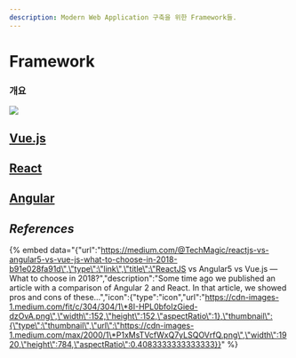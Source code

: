 ```yaml
---
description: Modern Web Application 구축을 위한 Framework들.
---
```


# Framework

### 개요

![](../.gitbook/assets/2018-07-26-6.55.22.png)

## [Vue.js](vue.js/)

## [React](react.md)

## [Angular](angular.md)

## _References_

{% embed data="{\"url\":\"https://medium.com/@TechMagic/reactjs-vs-angular5-vs-vue-js-what-to-choose-in-2018-b91e028fa91d\",\"type\":\"link\",\"title\":\"ReactJS vs Angular5 vs Vue.js — What to choose in 2018?\",\"description\":\"Some time ago we published an article with a comparison of Angular 2 and React. In that article, we showed pros and cons of these…\",\"icon\":{\"type\":\"icon\",\"url\":\"https://cdn-images-1.medium.com/fit/c/304/304/1\*8I-HPL0bfoIzGied-dzOvA.png\",\"width\":152,\"height\":152,\"aspectRatio\":1},\"thumbnail\":{\"type\":\"thumbnail\",\"url\":\"https://cdn-images-1.medium.com/max/2000/1\*P1xMsTVcfWxQ7yLSQOVrfQ.png\",\"width\":1920,\"height\":784,\"aspectRatio\":0.4083333333333333}}" %}

